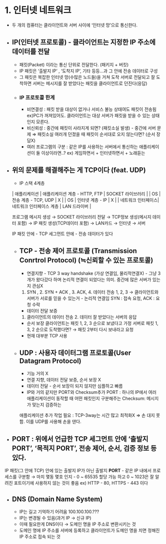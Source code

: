 # 1. 인터넷 네트워크

- 두 개의 컴퓨터는 클라이언트와 서버 사이에 ‘인터넷 망’으로 통신한다.
- ## IP(인터넷 프로토콜) - 클라이언트는 지정한 IP 주소에 데이터를 전달
    - 패킷(Packet) 이라는 통신 단위로 전달한다. (패키지 + 버킷)
    - IP 패킷은 ‘출발지 IP’ , ‘도착지 IP’, 기타 등등…과 그 안에 전송 데이터로 구성
    - 그 패킷은 복잡한 인터넷 망(수많은 노드들)을 거쳐 도착 서버로 전달되고
    잘 도착하면 서버는 메시지를 잘 받았다는 패킷을 클라이언트로 던진다(응답)
    - ### IP 프로토콜 한계
        - 비연결성 : 패킷 받을 대상이 없거나 서비스 불능 상태여도 패킷이 전송됨
        ex)PC가 꺼져있어도. 
        클라이언트는 대상 서버가 패킷을 받을 수 있는 상태인지 모른다.
        - 비신뢰성 : 중간에 패킷이 사라지게 되면? (패킷소실 발생) - 중간에 서버 문제 ⇒ 패킷소실
                         여러개 던졌을 때 패킷이 순서대로 오지 않는다면? (순서 장담X)
        - 여러 프로그램의 구분 : 같은 IP를 사용하는 서버에서 통신하는 애플리케이션이 둘 이상이라면..?  ex) 게임하면서 + 인터넷하면서 + 노래듣는
    
- ## 위의 문제를 해결해주는 게 TCP이다 (feat. UDP)
    - IP 스택 4계층
    
    | 애플리케이션       | 애플리케이션 계층 - HTTP, FTP | SOCKET 라이브러리 |
    | OS                 | 전송 계층 - TCP, UDP         | X |
    | OS                 | 인터넷 계층 - IP             | X |
    | 네트워크 인터페이스| 네트워크 인터페이스 계층      | LAN 드라이버 |
    
    프로그램 메시지 생성 → SOCKET 라이브러리 전달 → TCP정보 생성(메시지 데이터 포함) → IP 패킷 생성(TCP데이터 포함) → LAN카드 → 인터넷 → 서버
    
    IP 패킷 안에 - TCP 세그먼트 안에 - 전송 데이터가 있다
    
    - ## TCP - 전송 제어 프로토콜 (Transmission Conrtrol Protocol) (≒신뢰할 수 있는 프로토콜)
        - 연결지향 - TCP 3 way handshake (가상 연결임, 물리적연결X) - 그냥 3개가 왔다갔다 하며 논리적 연결이 되었다는 의미. 중간에 많은 서버가 있는지 관심X
        1. SYN ,   2. SYN + ACK ,   3. ACK,    4. 데이터 전송
        1, 2, 3 → 클라이언트와 서버가 서로를 믿을 수 있는거 - 논리적 연결임
        SYN : 접속 요청,     ACK : 요청 수락
        - 데이터 전달 보증
        1. 클라이언트의 데이터 전송          2. 데이터 잘 받았다는 서버의 응답
        - 순서 보장
        클라이언트는 패킷 1, 2, 3 순으로 보냈다고 가정
        서버로 패킷 1, 3, 2 순으로 도착했다면?  → 패킷 2부터 다시 보내라고 요청
        - 현재 대부분 TCP 사용
    
    - ## UDP : 사용자 데이터그램 프로토콜(User Datagram Protocol)
        - 기능 거의 X
        - 연결 지향, 데이터 전달 보증, 순서 보장 X
        - 데이터 전달 - 순서 보장이 되지 않지만 심플하고 빠름
        - IP와 거의 같지만 PORT와 Checksum추가
        PORT : 하나의 IP에서 여러 애플리케이션이 동작할 때 어떤 패킷인지 구분해주는
        Checksum: 메시지가 맞는지 검증하는
        
        애플리케이션 추가 작업 필요 : TCP-3way는 시간 많고 최적화X ⇒ 손 대지 못함. 이를 UDP를 사용해 손을 댄다.
        
- ## PORT : 위에서 언급한 TCP 세그먼트 안에 ‘출발지 PORT’, ‘목적지 PORT’, 전송 제어, 순서, 검증 정보 등 있다.
IP 패킷(그 안에 TCP) 안에 있는 출발지 IP가 아닌 출발지 **PORT**
    - 같은 IP 내에서 프로세스를 구분함 → 마치 몇동 몇호 인지
    - 0 ~ 65535 할당 가능 하고 0 ~ 1023은 잘 알려진 포트이기에 사용하지 않는 것이 좋음
    ex) HTTP - 80,  HTTPS - 443 이다

- ## DNS (Domain Name System)
    - IP는 길고 기억하기 어려움 100.100.100.???
    - IP는 변경될 수 있음(과거 IP → 신규 IP)
    - 이때 필요한게 DNS이다 → 도메인 명을 IP 주소로 변환시키는 것
    - 도메인 명에 IP 주소를 서버에 등록하고 클라이언트가 도메인 명을 치면 정해진 IP 주소로 접속 되는 것
